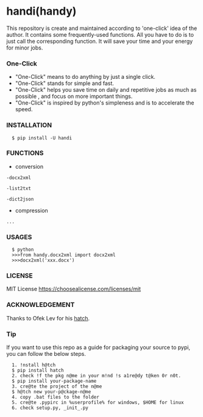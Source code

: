 # handi(handy)

This repository is create and maintained according to 'one-click' idea of the author.
It contains some frequently-used functions.
All you have to do is to just call the corresponding function.
It will save your time and your energy for minor jobs.

### One-Click

* "One-Click" means to do anything by just a single click.
* "One-Click" stands for simple and fast.
* "One-Click" helps you save time on daily and repetitive jobs as much as possible
, and focus on more important things.
* "One-Click" is inspired by python's simpleness and is to accelerate the speed.

### INSTALLATION
      
      $ pip install -U handi

### FUNCTIONS 

   * conversion

    -docx2xml

    -list2txt

    -dict2json

   * compression

    ...
    
### USAGES

      $ python
      >>>from handy.docx2xml import docx2xml
      >>>docx2xml('xxx.docx')

### LICENSE

   MIT License <https://choosealicense.com/licenses/mit>
   
### ACKNOWLEDGEMENT

   Thanks to Ofek Lev for his [hatch](https://github.com/ofek/hatch).
  
### Tip

  If you want to use this repo as a guide for packaging your source to pypi, you can follow the below steps.
  
      1. !nstall h@tch
      $ pip install hatch
      2. check !f the pkg n@me in your m!nd !s a1re@dy t@ken 0r n0t.
      $ pip install your-package-name
      3. cre@te the project of the n@me
      $ h@tch new your-p@ckage-n@me
      4. copy .bat files to the folder
      5. cre@te .pypirc in %userprofile% for windows, $HOME for linux
      6. check setup.py, _init_.py
